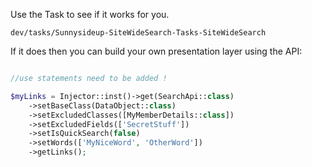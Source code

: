 

Use the Task to see if it works for you.  

`dev/tasks/Sunnysideup-SiteWideSearch-Tasks-SiteWideSearch`

If it does then you can build your own presentation layer using the API:

```php

//use statements need to be added !

$myLinks = Injector::inst()->get(SearchApi::class)
    ->setBaseClass(DataObject::class)
    ->setExcludedClasses([MyMemberDetails::class])
    ->setExcludedFields(['SecretStuff'])
    ->setIsQuickSearch(false)
    ->setWords(['MyNiceWord', 'OtherWord'])
    ->getLinks();

```

